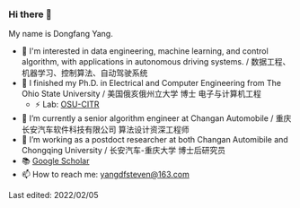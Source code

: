 ### Hi there 👋

My name is Dongfang Yang. 

- 🔭 I'm interested in data engineering, machine learning, and control algorithm, with applications in autonomous driving systems. / 数据工程、机器学习、控制算法、自动驾驶系统
- 🌱 I finished my Ph.D. in Electrical and Computer Engineering from The Ohio State University / 美国俄亥俄州立大学 博士 电子与计算机工程
  - ⚡ Lab: [OSU-CITR](https://citr.osu.edu)
- 🏡 I’m currently a senior algorithm engineer at Changan Automobile / 重庆长安汽车软件科技有限公司 算法设计资深工程师 
- 🏢 I’m working as a postdoct researcher at both Changan Automibile and Chongqing University / 长安汽车-重庆大学 博士后研究员
- 📚 [Google Scholar](https://scholar.google.com/citations?hl=en&user=z860GqQAAAAJ) 
- 📫 How to reach me: yangdfsteven@163.com



Last edited: 2022/02/05

<!--
**dongfang-steven-yang/dongfang-steven-yang** is a ✨ _special_ ✨ repository because its `README.md` (this file) appears on your GitHub profile.

Here are some ideas to get you started:

- 🔭 My 
- 🌱 I finished my Ph.D. in computer engineer from The Ohio State University / 美国俄亥俄州立大学 博士
- 👯 I’m looking to collaborate on ...
- 🤔 I’m looking for help with ...
- 💬 Ask me about ...
- 📫 How to reach me: ...
- 😄 Pronouns: ...
- ⚡ Fun fact: ...
-->
